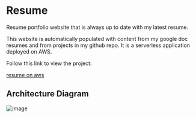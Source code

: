 # Resume

Resume portfolio website that is always up to date with my latest resume.

This website is automatically populated with content from my google doc resumes and from projects in my github repo. It is a serverless application deployed on AWS.

Follow this link to view the project:

[resume on aws](https://gomezsantiago.com)

## Architecture Diagram

![image](https://github.com/santiagoa58/resume/assets/24705975/978fa06d-f935-4632-bfdb-5df7f4388b68)
